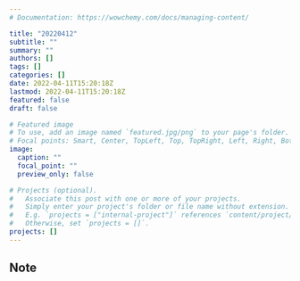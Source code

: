 ```yaml
---
# Documentation: https://wowchemy.com/docs/managing-content/

title: "20220412"
subtitle: ""
summary: ""
authors: []
tags: []
categories: []
date: 2022-04-11T15:20:18Z
lastmod: 2022-04-11T15:20:18Z
featured: false
draft: false

# Featured image
# To use, add an image named `featured.jpg/png` to your page's folder.
# Focal points: Smart, Center, TopLeft, Top, TopRight, Left, Right, BottomLeft, Bottom, BottomRight.
image:
  caption: ""
  focal_point: ""
  preview_only: false

# Projects (optional).
#   Associate this post with one or more of your projects.
#   Simply enter your project's folder or file name without extension.
#   E.g. `projects = ["internal-project"]` references `content/project/deep-learning/index.md`.
#   Otherwise, set `projects = []`.
projects: []
---
```


## Note

